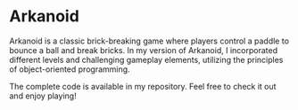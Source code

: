 # Arkanoid

Arkanoid is a classic brick-breaking game where players control a paddle to bounce a ball and break bricks. In my version of Arkanoid, I incorporated different levels and challenging gameplay elements, utilizing the principles of object-oriented programming.

The complete code is available in my repository. Feel free to check it out and enjoy playing!

